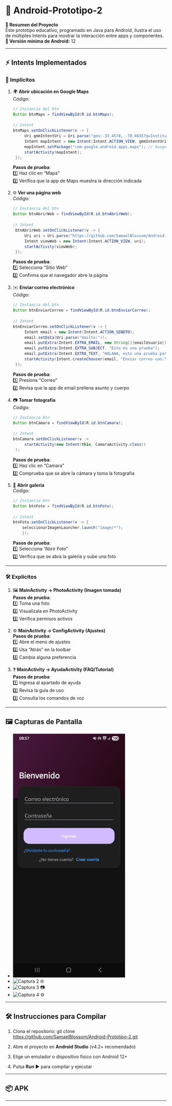# 📱 Android-Prototipo-2

**📝 Resumen del Proyecto**  
Este prototipo educativo, programado en Java para Android, ilustra el uso de múltiples Intents para mostrar la interacción entre apps y componentes.  
**📲 Versión mínima de Android:** 12

---

## ⚡ Intents Implementados

### 🔗 Implícitos

1. 🌍 **Abrir ubicación en Google Maps**  
   _Código:_
   ```java
   // Instancia del btn
   Button btnMaps = findViewById(R.id.btnMaps);

   // Intent
   btnMaps.setOnClickListener(v -> {
        Uri gmmIntentUri = Uri.parse("geo:-33.4578, -70.6635?q=Instituto Profesional Santo Tomas"); // Coordenadas y búsqueda de ejemplo
        Intent mapIntent = new Intent(Intent.ACTION_VIEW, gmmIntentUri);
        mapIntent.setPackage("com.google.android.apps.maps"); // Asegura que se abra en Google Maps
        startActivity(mapIntent);
    });
   ```  
   **Pasos de prueba**:  
   1️⃣ Haz clic en “Mapa”  
   2️⃣ Verifica que la app de Maps muestra la dirección indicada

2. 🌐 **Ver una página web**  
   _Código:_
   ```java
   // Instancia del btn
   Button btnAbrirWeb = findViewById(R.id.btnAbrirWeb);

   // Intent
    btnAbrirWeb.setOnClickListener(v -> {
        Uri uri = Uri.parse("https://github.com/SamaelBlossom/Android-Prototipo-2");
        Intent viewWeb = new Intent(Intent.ACTION_VIEW, uri);
        startActivity(viewWeb);
    });
   ```  
   **Pasos de prueba**:  
   1️⃣ Selecciona “Sitio Web”  
   2️⃣ Confirma que el navegador abre la página

3. ✉️ **Enviar correo electrónico**  
   _Código:_
   ```java
   // Instancia del btn
   Button btnEnviarCorreo = findViewById(R.id.btnEnviarCorreo);

   // Intent
   btnEnviarCorreo.setOnClickListener(v -> {
        Intent email = new Intent(Intent.ACTION_SENDTO);
        email.setData(Uri.parse("mailto:"));
        email.putExtra(Intent.EXTRA_EMAIL, new String[]{emailUsuario});
        email.putExtra(Intent.EXTRA_SUBJECT, "Esto es una prueba");
        email.putExtra(Intent.EXTRA_TEXT, "HOLAAA, esto una prueba para mandar correo");
        startActivity(Intent.createChooser(email, "Enviar correo con:"));
    });
   ```
   **Pasos de prueba**:  
   1️⃣ Presiona “Correo”  
   2️⃣ Revisa que la app de email prellena asunto y cuerpo

4. 📷 **Tomar fotografía**  
   _Código:_
   ```java
   // Instancia btn
   Button btnCamara = findViewById(R.id.btnCamara);

   // Intent
   btnCamara.setOnClickListener(v ->
        startActivity(new Intent(this, CamaraActivity.class))
    );
   ```
   **Pasos de prueba**:  
   1️⃣ Haz clic en “Camara”  
   2️⃣ Comprueba que se abre la cámara y toma la fotografia

5. 🤳 **Abrir galeria**  
   _Código:_
    ```java
    // Instancia btn
    Button btnFoto = findViewById(R.id.btnFoto);

    // Intent
    btnFoto.setOnClickListener(v -> {
        seleccionarImagenLauncher.launch("image/*");
        });
    ```
   **Pasos de prueba**:  
   1️⃣ Selecciona “Abrir Foto”  
   2️⃣ Verifica que se abra la galeria y sube una foto

---

### 🛠️ Explícitos

1. 🖼️ **MainActivity → PhotoActivity (Imagen tomada)**   
   **Pasos de prueba**:  
   1️⃣ Toma una foto  
   2️⃣ Visualízala en PhotoActivity  
   3️⃣ Verifica permisos activos

2. ⚙️ **MainActivity → ConfigActivity (Ajustes)**  
   **Pasos de prueba**:  
   1️⃣ Abre el menú de ajustes  
   2️⃣ Usa “Atrás” en la toolbar  
   3️⃣ Cambia alguna preferencia

3. ❓ **MainActivity → AyudaActivity (FAQ/Tutorial)**  
   **Pasos de prueba**:  
   1️⃣ Ingresa al apartado de ayuda  
   2️⃣ Revisa la guía de uso  
   3️⃣ Consulta los comandos de voz

---

## 🖼️ Capturas de Pantalla

- <img src="/readme-elements/login.jpeg" alt="Captura Login" width="350"/>
- ![Captura 2](ruta/a/imagen2.png) 🌐
- ![Captura 3](ruta/a/imagen3.png) 📷
- ![Captura 4](ruta/a/imagen4.png) ⚙️

---

## 🛠️ Instrucciones para Compilar

1. Clona el repositorio: git clone https://github.com/SamaelBlossom/Android-Prototipo-2.git

2. Abre el proyecto en **Android Studio** (v4.2+ recomendado)
3. Elige un emulador o dispositivo físico con Android 12+
4. Pulsa **Run ▶️** para compilar y ejecutar

---

## 📦 APK



---
